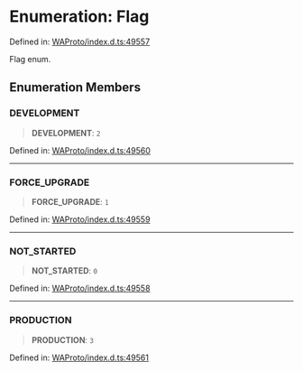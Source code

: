 # Enumeration: Flag

Defined in: [WAProto/index.d.ts:49557](https://github.com/Fokusdotid/Baileys/blob/58a03b5a49cf326e1050515994499cb0bb76662f/WAProto/index.d.ts#L49557)

Flag enum.

## Enumeration Members

### DEVELOPMENT

> **DEVELOPMENT**: `2`

Defined in: [WAProto/index.d.ts:49560](https://github.com/Fokusdotid/Baileys/blob/58a03b5a49cf326e1050515994499cb0bb76662f/WAProto/index.d.ts#L49560)

***

### FORCE\_UPGRADE

> **FORCE\_UPGRADE**: `1`

Defined in: [WAProto/index.d.ts:49559](https://github.com/Fokusdotid/Baileys/blob/58a03b5a49cf326e1050515994499cb0bb76662f/WAProto/index.d.ts#L49559)

***

### NOT\_STARTED

> **NOT\_STARTED**: `0`

Defined in: [WAProto/index.d.ts:49558](https://github.com/Fokusdotid/Baileys/blob/58a03b5a49cf326e1050515994499cb0bb76662f/WAProto/index.d.ts#L49558)

***

### PRODUCTION

> **PRODUCTION**: `3`

Defined in: [WAProto/index.d.ts:49561](https://github.com/Fokusdotid/Baileys/blob/58a03b5a49cf326e1050515994499cb0bb76662f/WAProto/index.d.ts#L49561)
